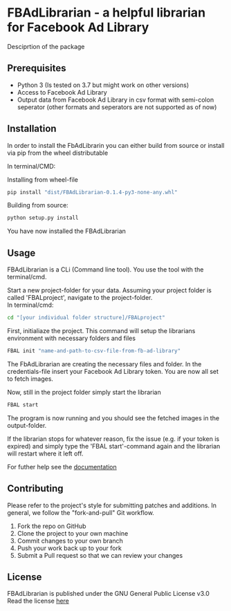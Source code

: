 # FBAdLibrarian - a helpful librarian for Facebook Ad Library 
Desciprtion of the package



## Prerequisites
* Python 3 (Is tested on 3.7 but might work on other versions)
* Access to Facebook Ad Library 
* Output data from Facebook Ad Library in csv format with semi-colon seperator (other formats and seperators are not supported as of now)

## Installation
In order to install the FbAdLibrarin you can either build from source or install via pip from the wheel distributable

In terminal/CMD:

Installing from  wheel-file
```bash
pip install "dist/FBAdLibrarian-0.1.4-py3-none-any.whl"
```

Building from source:

```bash
python setup.py install 
```

You have now installed the FBAdLibrarian

## Usage

FBAdLibrarian is a CLi (Command line tool). You use the tool with the terminal/cmd.

Start a new project-folder for your data.
Assuming your project folder is called 'FBALproject', navigate to the project-folder.  
In terminal/cmd:
```bash
cd "[your individual folder structure]/FBALproject"
```

First, initialiaze the project. This command will setup the librarians environment with necessary folders and files
```bash
FBAL init "name-and-path-to-csv-file-from-fb-ad-library"
```
The FbAdLibrarian are creating the necessary files and folder. 
In the credentials-file insert your Facebook Ad Library token.
You are now all set to fetch images.

Now, still in the project folder simply start the librarian
```bash
FBAL start 
```
The program is now running and you should see the fetched images in the output-folder.  

If the librarian stops for whatever reason, fix the issue (e.g. if your token is expired) and simply type the 'FBAL start'-command again and the librarian will restart where it left off.


For futher help see the [documentation](docs/build/html/index.html)

## Contributing
Please refer to the project's style for submitting patches and additions. In general, we follow the "fork-and-pull" Git workflow.

1. Fork the repo on GitHub
2. Clone the project to your own machine
3. Commit changes to your own branch
4. Push your work back up to your fork
5. Submit a Pull request so that we can review your changes


## License
FBAdLibrarian is published under the GNU General Public License v3.0  
Read the license [here](LICENSE)

